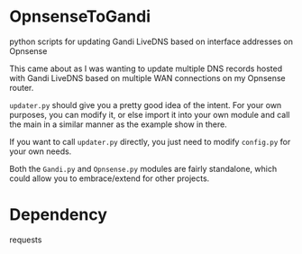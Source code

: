# OpnsenseToGandi
python scripts for updating Gandi LiveDNS based on interface addresses on Opnsense

This came about as I was wanting to update multiple DNS records hosted with
Gandi LiveDNS based on multiple WAN connections on my Opnsense router.

`updater.py` should give you a pretty good idea of the intent. For your own
purposes, you can modify it, or else import it into your own module
and call the main in a similar manner as the example show in there.

If you want to call `updater.py` directly, you just need to modify `config.py`
for your own needs.

Both the `Gandi.py` and `Opnsense.py` modules are fairly standalone, which
could allow you to embrace/extend for other projects.

# Dependency
requests